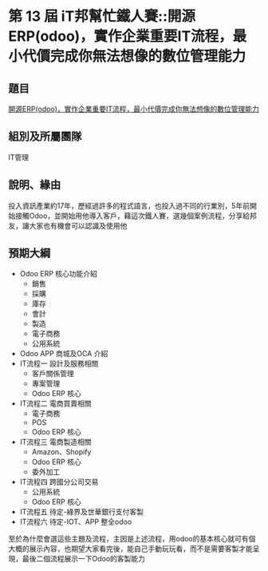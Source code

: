 第 13 屆 iT邦幫忙鐵人賽::開源ERP(odoo)，實作企業重要IT流程，最小代價完成你無法想像的數位管理能力
===
## 題目
[開源ERP(odoo)，實作企業重要IT流程，最小代價完成你無法想像的數位管理能力](https://ithelp.ithome.com.tw/articles/10262203/draft)

## 組別及所屬團隊
IT管理

## 說明、緣由
投入資訊產業約17年，歷經過許多的程式語言，也投入過不同的行業別，5年前開始接觸Odoo，並開始用他導入客戶，藉這次鐵人賽，選幾個案例流程，分享給邦友，讓大家也有機會可以認識及使用他

## 預期大綱
- Odoo ERP 核心功能介紹
    - 銷售
    - 採購
    - 庫存
    - 會計
    - 製造
    - 電子商務
    - 公用系統
- Odoo APP 商城及OCA 介紹
- IT流程一 設計及服務相關
    - 客戶關係管理
    - 專案管理
    - Odoo ERP 核心
- IT流程二 電商買賣相關
    - 電子商務
    - POS
    - Odoo ERP 核心
- IT流程三 電商製造相關
    - Amazon、Shopify
    - Odoo ERP 核心
    - 委外加工
- IT流程四 跨國分公司交易
    - 公用系統
    - Odoo ERP 核心
- IT流程五 待定-綠界及世華銀行支付客製
- IT流程六 待定-IOT、APP 整全odoo
    
至於為什麼會選這些主題及流程，主因是上述流程，用odoo的基本核心就可有個大概的展示內容，也期望大家看完後，能自己手動玩玩看，而不是需要客製才能呈現，最後二個流程展示一下Odoo的客製能力
